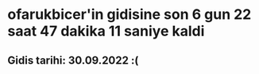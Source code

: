 # ofarukbicer'in gidisine son 6 gun 22 saat 47 dakika 11 saniye kaldi

## Gidis tarihi: 30.09.2022 :(
